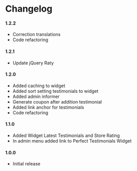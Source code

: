 # Changelog

#### 1.2.2
- Correction translations
- Code refactoring

#### 1.2.1
- Update jQuery Raty

#### 1.2.0
- Added caching to widget
- Added sort setting testimonials to widget
- Added admin informer
- Generate coupon after addition testimonial
- Added link anchor for testimonials
- Code refactoring

#### 1.1.0
* Added Widget Latest Testimonials and Store Rating
* In admin menu added link to Perfect Testimonials Widget

#### 1.0.0
* Initial release